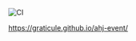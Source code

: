 ![CI](https://github.com/graticule/ahj-event/actions/workflows/web.yml/badge.svg)

https://graticule.github.io/ahj-event/